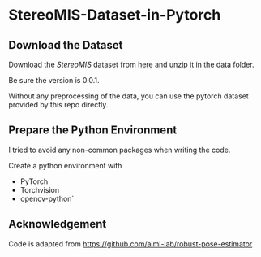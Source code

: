 # StereoMIS-Dataset-in-Pytorch

## Download the Dataset

Download the *StereoMIS* dataset from [here](https://zenodo.org/records/8154924) and unzip it in the data folder.

Be sure the version is 0.0.1.

Without any preprocessing of the data, you can use the pytorch dataset provided by this repo directly.

## Prepare the Python Environment

I tried to avoid any non-common packages when writing the code.

Create a python environment with

- PyTorch
- Torchvision
- opencv-python`

## Acknowledgement

Code is adapted from https://github.com/aimi-lab/robust-pose-estimator
